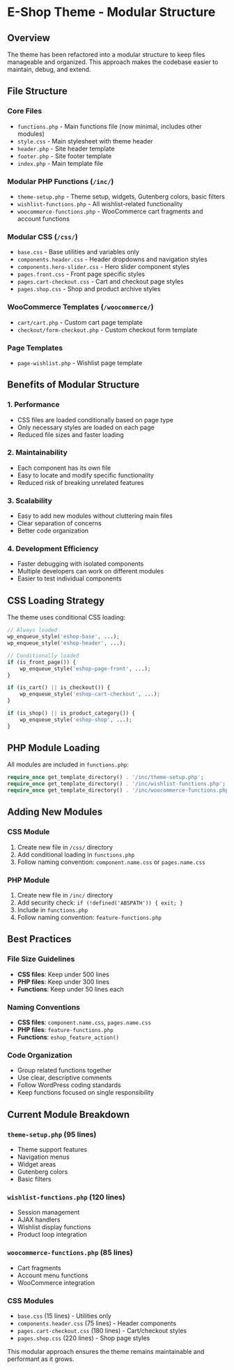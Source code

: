 # E-Shop Theme - Modular Structure

## Overview
The theme has been refactored into a modular structure to keep files manageable and organized. This approach makes the codebase easier to maintain, debug, and extend.

## File Structure

### Core Files
- `functions.php` - Main functions file (now minimal, includes other modules)
- `style.css` - Main stylesheet with theme header
- `header.php` - Site header template
- `footer.php` - Site footer template
- `index.php` - Main template file

### Modular PHP Functions (`/inc/`)
- `theme-setup.php` - Theme setup, widgets, Gutenberg colors, basic filters
- `wishlist-functions.php` - All wishlist-related functionality
- `woocommerce-functions.php` - WooCommerce cart fragments and account functions

### Modular CSS (`/css/`)
- `base.css` - Base utilities and variables only
- `components.header.css` - Header dropdowns and navigation styles
- `components.hero-slider.css` - Hero slider component styles
- `pages.front.css` - Front page specific styles
- `pages.cart-checkout.css` - Cart and checkout page styles
- `pages.shop.css` - Shop and product archive styles

### WooCommerce Templates (`/woocommerce/`)
- `cart/cart.php` - Custom cart page template
- `checkout/form-checkout.php` - Custom checkout form template

### Page Templates
- `page-wishlist.php` - Wishlist page template

## Benefits of Modular Structure

### 1. **Performance**
- CSS files are loaded conditionally based on page type
- Only necessary styles are loaded on each page
- Reduced file sizes and faster loading

### 2. **Maintainability**
- Each component has its own file
- Easy to locate and modify specific functionality
- Reduced risk of breaking unrelated features

### 3. **Scalability**
- Easy to add new modules without cluttering main files
- Clear separation of concerns
- Better code organization

### 4. **Development Efficiency**
- Faster debugging with isolated components
- Multiple developers can work on different modules
- Easier to test individual components

## CSS Loading Strategy

The theme uses conditional CSS loading:

```php
// Always loaded
wp_enqueue_style('eshop-base', ...);
wp_enqueue_style('eshop-header', ...);

// Conditionally loaded
if (is_front_page()) {
    wp_enqueue_style('eshop-page-front', ...);
}

if (is_cart() || is_checkout()) {
    wp_enqueue_style('eshop-cart-checkout', ...);
}

if (is_shop() || is_product_category()) {
    wp_enqueue_style('eshop-shop', ...);
}
```

## PHP Module Loading

All modules are included in `functions.php`:

```php
require_once get_template_directory() . '/inc/theme-setup.php';
require_once get_template_directory() . '/inc/wishlist-functions.php';
require_once get_template_directory() . '/inc/woocommerce-functions.php';
```

## Adding New Modules

### CSS Module
1. Create new file in `/css/` directory
2. Add conditional loading in `functions.php`
3. Follow naming convention: `component.name.css` or `pages.name.css`

### PHP Module
1. Create new file in `/inc/` directory
2. Add security check: `if (!defined('ABSPATH')) { exit; }`
3. Include in `functions.php`
4. Follow naming convention: `feature-functions.php`

## Best Practices

### File Size Guidelines
- **CSS files**: Keep under 500 lines
- **PHP files**: Keep under 300 lines
- **Functions**: Keep under 50 lines each

### Naming Conventions
- **CSS files**: `component.name.css`, `pages.name.css`
- **PHP files**: `feature-functions.php`
- **Functions**: `eshop_feature_action()`

### Code Organization
- Group related functions together
- Use clear, descriptive comments
- Follow WordPress coding standards
- Keep functions focused on single responsibility

## Current Module Breakdown

### `theme-setup.php` (95 lines)
- Theme support features
- Navigation menus
- Widget areas
- Gutenberg colors
- Basic filters

### `wishlist-functions.php` (120 lines)
- Session management
- AJAX handlers
- Wishlist display functions
- Product loop integration

### `woocommerce-functions.php` (85 lines)
- Cart fragments
- Account menu functions
- WooCommerce integration

### CSS Modules
- `base.css` (15 lines) - Utilities only
- `components.header.css` (75 lines) - Header components
- `pages.cart-checkout.css` (180 lines) - Cart/checkout styles
- `pages.shop.css` (220 lines) - Shop page styles

This modular approach ensures the theme remains maintainable and performant as it grows.
